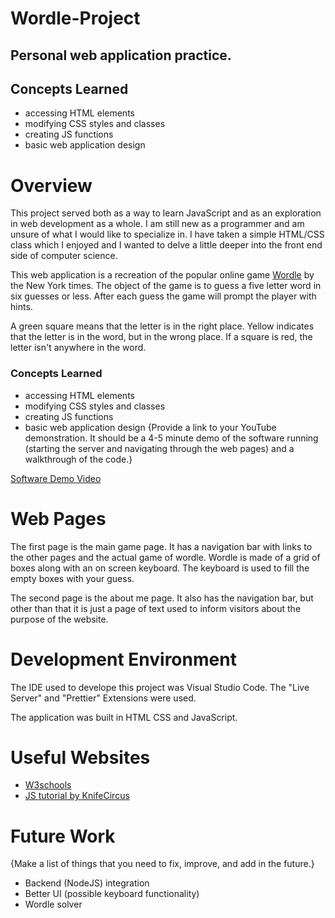 # Wordle-Project

## Personal web application practice.

## Concepts Learned

- accessing HTML elements
- modifying CSS styles and classes
- creating JS functions
- basic web application design

# Overview

This project served both as a way to learn JavaScript and as an exploration in web development as a whole. I am still new as a programmer and am unsure of what I would like to specialize in. I have taken a simple HTML/CSS class which I enjoyed and I wanted to delve a little deeper into the front end side of computer science.

This web application is a recreation of the popular online game [Wordle](https://www.nytimes.com/games/wordle/index.html) by the New York times. The object of the game is to guess a five letter word in six guesses or less. After each guess the game will prompt the player with hints.

A green square means that the letter is in the right place. Yellow indicates that the letter is in the word, but in the wrong place. If a square is red, the letter isn't anywhere in the word.

### Concepts Learned

- accessing HTML elements
- modifying CSS styles and classes
- creating JS functions
- basic web application design
  {Provide a link to your YouTube demonstration. It should be a 4-5 minute demo of the software running (starting the server and navigating through the web pages) and a walkthrough of the code.}

[Software Demo Video](http://youtube.link.goes.here)

# Web Pages

The first page is the main game page. It has a navigation bar with links to the other pages and the actual game of wordle. Wordle is made of a grid of boxes along with an on screen keyboard. The keyboard is used to fill the empty boxes with your guess.

The second page is the about me page. It also has the navigation bar, but other than that it is just a page of text used to inform visitors about the purpose of the website.

# Development Environment

The IDE used to develope this project was Visual Studio Code. The "Live Server" and "Prettier" Extensions were used.

The application was built in HTML CSS and JavaScript.

# Useful Websites

- [W3schools](https://www.w3schools.com/js/)
- [JS tutorial by KnifeCircus](https://www.youtube.com/watch?v=bG2BmmYr9NQ)

# Future Work

{Make a list of things that you need to fix, improve, and add in the future.}

- Backend (NodeJS) integration
- Better UI (possible keyboard functionality)
- Wordle solver
